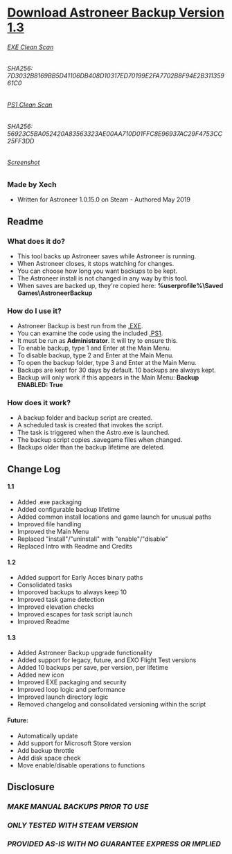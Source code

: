 # [Download Astroneer Backup Version 1.3](AstroneerBackup.exe)
###### [EXE Clean Scan](https://www.virustotal.com/en/file/7d3032b8169bb5d41106db408d10317ed70199e2fa7702b8f94e2b31135961c0/analysis/1557043972/)
###### SHA256: 7D3032B8169BB5D41106DB408D10317ED70199E2FA7702B8F94E2B31135961C0

###### [PS1 Clean Scan](https://www.virustotal.com/en/file/56923c5ba052420a83563323ae00aa710d01ffc8e96937ac29f4753cc25ff3dd/analysis/1557043980/)
###### SHA256: 56923C5BA052420A83563323AE00AA710D01FFC8E96937AC29F4753CC25FF3DD

###### [Screenshot](https://i.imgur.com/8fWjg4g.png)

### Made by Xech
- Written for Astroneer 1.0.15.0 on Steam - Authored May 2019

## Readme
### What does it do?
- This tool backs up Astroneer saves while Astroneer is running.
- When Astroneer closes, it stops watching for changes.
- You can choose how long you want backups to be kept.
- The Astroneer install is not changed in any way by this tool.
- When saves are backed up, they're copied here: **%userprofile%\Saved Games\AstroneerBackup**

### How do I use it?
- Astroneer Backup is best run from the [.EXE](https://www.virustotal.com/en/file/660b07cad89b8201902c70f7738154b12c87a211c0173288b863d757e0f496b5/analysis/1556963295/).
- You can examine the code using the included [.PS1](https://www.virustotal.com/en/file/660b07cad89b8201902c70f7738154b12c87a211c0173288b863d757e0f496b5/analysis/1556963295/).
- It must be run as **Administrator**. It will try to ensure this.
- To enable backup, type 1 and Enter at the Main Menu.
- To disable backup, type 2 and Enter at the Main Menu.
- To open the backup folder, type 3 and Enter at the Main Menu.
- Backups are kept for 30 days by default. 10 backups are always kept.
- Backup will only work if this appears in the Main Menu: **Backup ENABLED: True**

### How does it work?
- A backup folder and backup script are created.
- A scheduled task is created that invokes the script.
- The task is triggered when the Astro.exe is launched.
- The backup script copies .savegame files when changed.
- Backups older than the backup lifetime are deleted.

## Change Log
#### 1.1
- Added .exe packaging
- Added configurable backup lifetime
- Added common install locations and game launch for unusual paths
- Improved file handling
- Improved the Main Menu
- Replaced "install"/"uninstall" with "enable"/"disable"
- Replaced Intro with Readme and Credits

#### 1.2
- Added support for Early Acces binary paths
- Consolidated tasks
- Imporoved backups to always keep 10 
- Improved task game detection
- Improved elevation checks
- Improved escapes for task script launch
- Improved Readme

#### 1.3
- Added Astroneer Backup upgrade functionality
- Added support for legacy, future, and EXO Flight Test versions
- Added 10 backups per save, per version, per lifetime
- Added new icon
- Improved EXE packaging and security
- Improved loop logic and performance
- Improved launch directory logic
- Removed changelog and consolidated versioning within the script

#### Future:
- Automatically update
- Add support for Microsoft Store version
- Add backup throttle
- Add disk space check
- Move enable/disable operations to functions

## Disclosure
### *MAKE MANUAL BACKUPS PRIOR TO USE*
### *ONLY TESTED WITH STEAM VERSION*
### *PROVIDED AS-IS WITH NO GUARANTEE EXPRESS OR IMPLIED*

